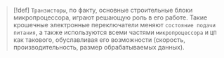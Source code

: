 
> [!def] 
> `Транзисторы`, по факту, основные строительные блоки микропроцессора, играют решающую роль в его работе. Такие крошечные электронные переключатели меняют `состояние подачи питания`, а также используются всеми частями `микропроцессора` и `ЦП` как такового, обуславливая его возможности (скорость, производительность, размер обрабатываемых данных).
> 

